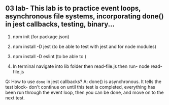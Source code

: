 ## 03 lab- This lab is to practice event loops, asynchronous file systems, incorporating done() in jest callbacks, testing, binary...


1. npm init (for package.json)
2. npm install -D jest (to be able to test with jest and for node modules)
3. npm install -D eslint (to be able to )

4. In terminal navigate into lib folder then read-file.js then run- node read-file.js


Q: How to use `done` in jest callbacks?
A: done() is asynchronous. It tells the test block- don't continue on until this test is completed, everything has been run through the event loop, then you can be done, and move on to the next test.
